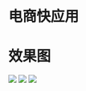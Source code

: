 # 电商快应用


# 效果图
![](http://p6i59meab.bkt.clouddn.com/3.jpg)
![](http://p6i59meab.bkt.clouddn.com/7AD3BF91EE0571C83001283EBC41BDA2_gaitubao_com_340x605.jpg)
![](http://p6i59meab.bkt.clouddn.com/0A1966E1573B7707A6289DC4B2F398FF_gaitubao_com_340x605.jpg)

